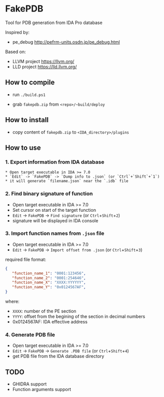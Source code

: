 # FakePDB

Tool for PDB generation from IDA Pro database

Inspired by:
  * pe_debug http://pefrm-units.osdn.jp/pe_debug.html

Based on:
  * LLVM project https://llvm.org/
  * LLD project https://lld.llvm.org/

## How to compile

* run `./build.ps1`

* grab `fakepdb.zip` from `<repo>/~build/deploy`

## How to install

* copy content of `fakepdb.zip` to `<IDA_directory>/plugins`

## How to use

### 1. Export information from IDA database
    * Open target executable in IDA >= 7.0
    * `Edit` -> `FakePDB` -> `Dump info to .json` (or `Ctrl`+`Shift`+`1`)
    * it will generate `filename.json` near the `.idb` file

### 2. Find binary signature of function
  * Open target executable in IDA >= 7.0
  * Set cursor on start of the target function
  * `Edit` -> `FakePDB` -> `Find signature` (or `Ctrl`+`Shift`+`2`)
  * signature will be displayed in IDA console

### 3. Import function names from `.json` file
  * Open target executable in IDA >= 7.0
  * `Edit` -> `FakePDB` -> `Import offset from .json` (or `Ctrl`+`Shift`+`3`)

required file format:
```json
{
   "function_name_1": "0001:123456",
   "function_name_2": "0001:254646",
   "function_name_X": "XXXX:YYYYYY",
   "function_name_Y": "0x0124567AF",
}
```

where:
 * `XXXX`: number of the PE section
 * `YYYY`: offset from the begining of the section in decimal numbers
 * 0x0124567AF: IDA effective address

### 4. Generate PDB file
  * Open target executable in IDA >= 7.0
  * `Edit` -> `FakePDB` -> `Generate .PDB file` (or `Ctrl`+`Shift`+`4`)
  * get PDB file from the IDA database directory

## TODO

* GHIDRA support
* Function arguments support
